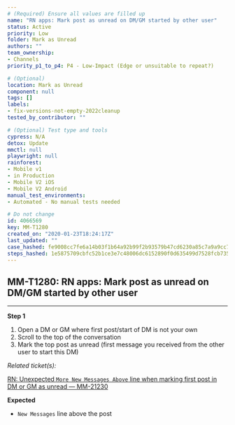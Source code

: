 ```yaml
---
# (Required) Ensure all values are filled up
name: "RN apps: Mark post as unread on DM/GM started by other user"
status: Active
priority: Low
folder: Mark as Unread
authors: ""
team_ownership: 
- Channels
priority_p1_to_p4: P4 - Low-Impact (Edge or unsuitable to repeat?)

# (Optional)
location: Mark as Unread
component: null
tags: []
labels: 
- fix-versions-not-empty-2022cleanup
tested_by_contributor: ""

# (Optional) Test type and tools
cypress: N/A
detox: Update
mmctl: null
playwright: null
rainforest: 
- Mobile v1
- in Production
- Mobile V2 iOS
- Mobile V2 Android
manual_test_environments:
- Automated - No manual tests needed

# Do not change
id: 4066569
key: MM-T1280
created_on: "2020-01-23T18:24:17Z"
last_updated: ""
case_hashed: fe9008cc7fe6a14b03f1b64a92b99f2b93579b47cd6230a85c7a9a9cc73820c4c5a4f423eab30833ef180eb513b193d2
steps_hashed: 1e5875709cbfc52b1ce3e7c48006dc6152890f0d635499d7528fcb73524cb3c07002b81e9156ce488ac8843a45d81f5c
---
```


<!-- (Auto-generated) Based on frontmatter's "key" and "name" -->

## MM-T1280: RN apps: Mark post as unread on DM/GM started by other user

---

**Step 1**

1. Open a DM or GM where first post/start of DM is not your own
2. Scroll to the top of the conversation
3. Mark the top post as unread (first message you received from the other user to start this DM)

_Related ticket(s):_

[RN: Unexpected `More New Messages Above` line when marking first post in DM or GM as unread — MM-21230](https://mattermost.atlassian.net/browse/MM-21230)

**Expected**

- `New Messages` line above the post
